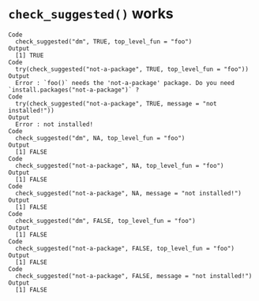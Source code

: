 # `check_suggested()` works

    Code
      check_suggested("dm", TRUE, top_level_fun = "foo")
    Output
      [1] TRUE
    Code
      try(check_suggested("not-a-package", TRUE, top_level_fun = "foo"))
    Output
      Error : `foo()` needs the 'not-a-package' package. Do you need `install.packages("not-a-package")` ?
    Code
      try(check_suggested("not-a-package", TRUE, message = "not installed!"))
    Output
      Error : not installed!
    Code
      check_suggested("dm", NA, top_level_fun = "foo")
    Output
      [1] FALSE
    Code
      check_suggested("not-a-package", NA, top_level_fun = "foo")
    Output
      [1] FALSE
    Code
      check_suggested("not-a-package", NA, message = "not installed!")
    Output
      [1] FALSE
    Code
      check_suggested("dm", FALSE, top_level_fun = "foo")
    Output
      [1] FALSE
    Code
      check_suggested("not-a-package", FALSE, top_level_fun = "foo")
    Output
      [1] FALSE
    Code
      check_suggested("not-a-package", FALSE, message = "not installed!")
    Output
      [1] FALSE

